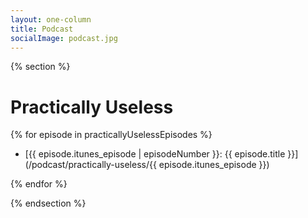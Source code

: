 ```yaml
---
layout: one-column
title: Podcast
socialImage: podcast.jpg
---
```


{% section %}

# Practically Useless

{% for episode in practicallyUselessEpisodes %}

- [{{ episode.itunes_episode | episodeNumber }}: {{ episode.title }}](/podcast/practically-useless/{{ episode.itunes_episode }})

{% endfor %}

{% endsection %}
